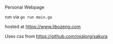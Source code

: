 Personal Webpage

run via
`go run main.go`

hosted at https://www.libozeng.com

Uses css from https://github.com/oxalorg/sakura
